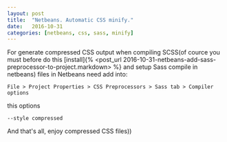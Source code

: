 ```yaml
---
layout: post
title:  "Netbeans. Automatic CSS minify."
date:   2016-10-31
categories: [netbeans, css, sass, minify]
---
```


For generate compressed CSS output when compiling SCSS(of cource you must before do this [install]{% <post_url 2016-10-31-netbeans-add-sass-preprocessor-to-project.markdown> %} and setup Sass compile in netbeans) files in Netbeans need add into: 

`File > Project Properties > CSS Preprocessors > Sass tab > Compiler options`

this options

`--style compressed`

And that's all, enjoy compressed CSS files))
